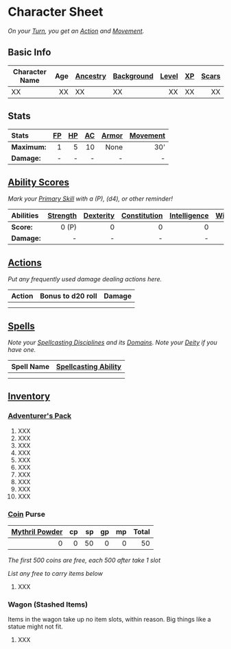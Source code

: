 # Character Sheet

*On your [Turn](../../Game%20Procedures/Core%20Procedures/Turn.md), you get an [Action](../../Game%20Procedures/Core%20Procedures/Action.md) and [Movement](../../Game%20Procedures/Combat/Movement.md).*

## Basic Info

| Character Name | Age | [Ancestry](../../Player%20Characters/Ancenstries/Ancestry.md) | [Background](../../Player%20Characters/Backgrounds/Background.md) | [Level](../../Player%20Characters/Derived%20Statistics/Level.md) | [XP](../../Player%20Characters/Derived%20Statistics/Experience%20Points.md) | [Scars](../../Player%20Characters/Derived%20Statistics/Scars.md) |
| -------------- | --: | :------------------------------------------------------------ | :---------------------------------------------------------------- | ---------------------------------------------------------------: | --------------------------------------------------------------------------: | ---------------------------------------------------------------: |
| XX             |  XX | XX                                                            | XX                                                                |                                                               XX |                                                                          XX |                                                               XX |

## Stats

| Stats        | [FP](../../Player%20Characters/Derived%20Statistics/Fatigue%20Points.md) | [HP](../../Player%20Characters/Derived%20Statistics/Health%20Points.md) | [AC](../../Player%20Characters/Derived%20Statistics/Armor%20Class.md) | [Armor](../../Items%20and%20Gear/Armor/Armor.md) | [Movement](../../Game%20Procedures/Combat/Movement.md) |
| :----------- | -----------------------------------------------------------------------: | ----------------------------------------------------------------------: | --------------------------------------------------------------------: | -----------------------------------------------: | -----------------------------------------------------: |
| **Maximum:** |                                                                        1 |                                                                       5 |                                                                    10 |                                             None |                                                    30' |
| **Damage:**  |                                                                        - |                                                                       - |                                                                     - |                                                - |                                                      - |

## [Ability Scores](../../Player%20Characters/The%20Ability%20Scores/Ability%20Scores.md)

*Mark your [Primary Skill](../../Player%20Characters/Backgrounds/Primary%20Skill.md) with a (P), (d4), or other reminder!*

| Abilities   | [Strength](../../Player%20Characters/The%20Ability%20Scores/Strength.md) | [Dexterity](../../Player%20Characters/The%20Ability%20Scores/Dexterity.md) | [Constitution](../../Player%20Characters/The%20Ability%20Scores/Constitution.md) | [Intelligence](../../Player%20Characters/The%20Ability%20Scores/Intelligence.md) | [Wisdom](../../Player%20Characters/The%20Ability%20Scores/Wisdom.md)<br> | [Charisma](../../Player%20Characters/The%20Ability%20Scores/Charisma.md)<br> |
| :---------- | -----------------------------------------------------------------------: | -------------------------------------------------------------------------: | -------------------------------------------------------------------------------: | -------------------------------------------------------------------------------: | -----------------------------------------------------------------------: | ---------------------------------------------------------------------------: |
| **Score:**  |                                                                    0 (P) |                                                                          0 |                                                                                0 |                                                                                0 |                                                                        0 |                                                                            0 |
| **Damage:** |                                                                        - |                                                                          - |                                                                                - |                                                                                - |                                                                        - |                                                                            - |

## [Actions](../../Game%20Procedures/Core%20Procedures/Action.md)

*Put any frequently used damage dealing actions here.*

| Action | Bonus to d20 roll | Damage |
| ------ | ----------------: | -----: |
|        |                   |        |
|        |                   |        |

## [Spells](../../Magic/Spells.md)

*Note your [Spellcasting Disciplines](../../Magic/Spellcasting/Spellcasting%20Disciplines/{Spellcasting%20Disciplines}.md) and its [Domains](../../Magic/Spells/Spell%20Domains/{Spell%20Domains}.md)*.
*Note your [Deity](../../Magic/Deities.md) if you have one.*

| Spell Name | [Spellcasting Ability](../../Magic/Spellcasting/Spellcasting%20Ability.md) |
| ---------- | ----------------------------------------------------------------------------------------------------- |
|            |                                                                                                       |
|            |                                                                                                       |

## [Inventory](../../Player%20Characters/Derived%20Statistics/Inventory.md)

### [Adventurer's Pack](../../Items%20and%20Gear/Gear/100%20Coins/Adventurer's%20Pack.md)

1. XXX
2. XXX
3. XXX
4. XXX
5. XXX
6. XXX
7. XXX
8. XXX
9. XXX
10. XXX

### [Coin](../../Resources%20for%20GMs/Economy/Coins.md) Purse

| [Mythril Powder](../../Magic/Spellcasting/Mythril.md) |  cp |  sp |  gp |  mp | Total |
| ---------------------------------------: | --: | --: | --: | --: | ----: |
|                                        0 |   0 |  50 |   0 |   0 |    50 |

*The first 500 coins are free, each 500 after take 1 slot*

*List any free to carry items below*

1. XXX

### Wagon (Stashed Items)

Items in the wagon take up no item slots, within reason. Big things like a statue might not fit.

1. XXX
